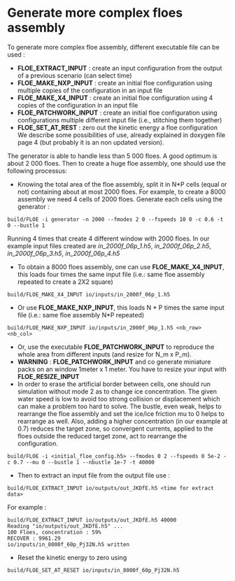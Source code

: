 # Generate more complex floes assembly

To generate more complex floe assembly, different executable file can be used :
* **FLOE_EXTRACT_INPUT** : create an input configuration from the output of a previous scenario (can select time)
* **FLOE_MAKE_NXP_INPUT** : create an initial floe configuration using multiple copies of the configuration in an input file
* **FLOE_MAKE_X4_INPUT** : create an initial floe configuration using 4 copies of the configuration in an input file
* **FLOE_PATCHWORK_INPUT** : create an initial floe configuration using configurations multiple different input file (i.e., stitching them together)
* **FLOE_SET_AT_REST** : zero out the kinetic energy a floe configuration
We describe some possibilities of use, already explained in doxygen file page  4 (but probably it is an non updated version).

The generator is able to handle less than 5 000 floes. A good optimum is about 2 000 floes. Then to create a huge floe assembly, one should use the following processus:
* Knowing the total area of the floe assembly, split it in N*P cells (equal or not) containing about at most 2000 floes. For example, to create a 8000 assembly we need 4 cells of 2000 floes. Generate each cells using the generator :
```
build/FLOE -i generator -n 2000 --fmodes 2 0 --fspeeds 10 0 -c 0.6 -t 0 --bustle 1
```
Running 4 times that create 4 different window with 2000 floes. In our example input files created are *in_2000f_06p_1.h5*, *in_2000f_06p_2.h5*, *in_2000f_06p_3.h5*, *in_2000f_06p_4.h5*
* To obtain a 8000 floes assembly, one can use **FLOE_MAKE_X4_INPUT**, this loads four times the same input file (i.e.: same floe assembly repeated to create a 2X2 square)
```
build/FLOE_MAKE_X4_INPUT io/inputs/in_2000f_06p_1.h5
```
* Or use **FLOE_MAKE_NXP_INPUT**, this loads N * P times the same input file (i.e.: same floe assembly N*P repeated)
```
build/FLOE_MAKE_NXP_INPUT io/inputs/in_2000f_06p_1.h5 <nb_row> <nb_col>
```
*  Or, use the executable **FLOE_PATCHWORK_INPUT** to reproduce the whole area from different inputs (and resize for N_m x P_m).
* **WARNING** :  **FLOE_PATCHWORK_INPUT** and co generate miniature packs on an window 1meter x 1 meter. You have to resize your input with **FLOE_RESIZE_INPUT**
*  In order to erase the artificial border between cells, one should run simulation without mode 2 as to change ice concentration. The given water speed is low to avoid too strong collision or displacement which can make a problem too hard to solve. The bustle, even weak, helps to rearrange the floe assembly and set the ice/ice friction mu to 0 helps to rearrange as well. Also, adding a higher concentration (in our example at 0.7)  reduces the target zone, so convergent currents, applied to the floes outside the reduced target zone, act to rearrange the configuration.
```
build/FLOE -i <initial_floe_config.h5> --fmodes 0 2 --fspeeds 0 5e-2 -c 0.7 --mu 0 --bustle 1 --nbustle 1e-7 -t 40000
```
* Then to extract an input file from the output file use :
```
build/FLOE_EXTRACT_INPUT io/outputs/out_JKDfE.h5 <time for extract data>
```
For example :
```
build/FLOE_EXTRACT_INPUT io/outputs/out_JKDfE.h5 40000
Reading "io/outputs/out_JKDfE.h5" ... 
100 Floes, concentration : 59%
RECOVER : 9961.29
io/inputs/in_8000f_60p_Pj32N.h5 written
```
* Reset the kinetic energy to zero using 
```
build/FLOE_SET_AT_RESET io/inputs/in_8000f_60p_Pj32N.h5
```
